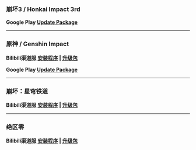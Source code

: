 ### 崩坏3 / Honkai Impact 3rd
**Google Play
[Update Package](https://hyp-webstatic.hoyoverse.com/hyp-client/ACQazS79kX_1.3.3.182_1_6_cps_bh3_global_ACQazS79kX_2hoyoverse_202411141706_beYStliI.zip)**

---

### 原神 / Genshin Impact
**Bilibili渠道服 
[安装程序](https://pkg.biligame.com/games/yuanshen_setup_202411101113/769441/yuanshen_setup_202411101113.exe) | 
[升级包](https://hyp-webstatic.mihoyo.com/hyp-client/umfgRO5gh5_1.3.3.182_14_0_cps_hk4e_cn_umfgRO5gh5_11mihoyo_202411101113_gYVsiuPe.zip)**

**Google Play
[Update Package](https://hyp-webstatic.hoyoverse.com/hyp-client/8fANlj5K7I_1.3.3.182_1_6_cps_hk4e_global_8fANlj5K7I_12hoyoverse_202411101121_dXmureTe.zip)**

---

### 崩坏：星穹铁道
**Bilibili渠道服 
[安装程序](https://pkg.biligame.com/games/StarRail_setup_1.3.3/441157/StarRail_setup_1.3.3.exe) | 
[升级包](https://hyp-webstatic.mihoyo.com/hyp-client/6P5gHMNyK3_1.3.3.182_14_0_cps_hkrpg_cn_6P5gHMNyK3_15mihoyo_202411221743_urhTXsuC.zip)**

---

### 绝区零
**Bilibili渠道服 
[安装程序](https://pkg.biligame.com/games/ZenlessZoneZero_setup_202411151044/960997/ZenlessZoneZero_setup_202411151044.exe) | 
[升级包](https://hyp-webstatic.mihoyo.com/hyp-client/xV0f4r1GT0_1.3.3.182_14_0_cps_nap_cn_xV0f4r1GT0_5mihoyo_202411151043_cuGMkHap.zip)**
